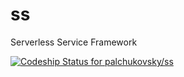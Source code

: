 # ss

Serverless Service Framework

[![Codeship Status for palchukovsky/ss](https://app.codeship.com/projects/8cee14c5-7238-4172-a50f-f1f469a544b1/status?branch=main)](https://app.codeship.com/projects/454090)